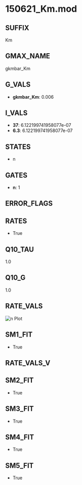 # 150621_Km.mod

## SUFFIX

Km

## GMAX_NAME

gkmbar_Km

## G_VALS

- **gkmbar_Km**: 0.006

## I_VALS

- **37**: 6.122199741958077e-07
- **6.3**: 6.122199741958077e-07

## STATES

- n

## GATES

- **n**: 1

## ERROR_FLAGS


## RATES

- True

## Q10_TAU

1.0

## Q10_G

1.0

## RATE_VALS

![n Plot](/Users/pbozelos/Dropbox/icg-Chai-Panos/supermodels/output_markdown_files/K/150621_Km.mod/images/n.png)

## SM1_FIT

- True

## RATE_VALS_V

## SM2_FIT

- True

## SM3_FIT

- True

## SM4_FIT

- True

## SM5_FIT

- True

